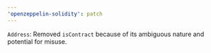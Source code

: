 ```yaml
---
'openzeppelin-solidity': patch
---
```


`Address`: Removed `isContract` because of its ambiguous nature and potential for misuse.
